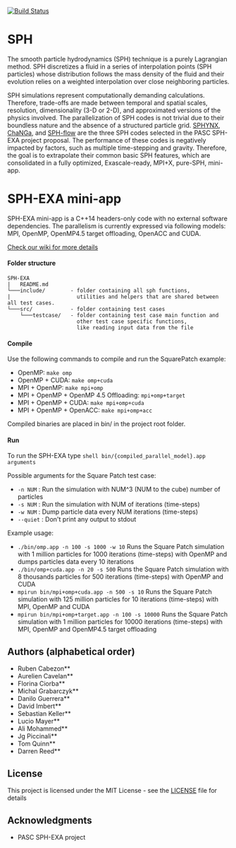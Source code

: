 [![Build Status](https://api.travis-ci.org/unibas-dmi-hpc/SPH-EXA_mini-app.svg?branch=develop)](https://travis-ci.org/unibas-dmi-hpc/SPH-EXA_mini-app)


# SPH

The smooth particle hydrodynamics (SPH) technique is a purely Lagrangian method.
SPH discretizes a fluid in a series of interpolation points (SPH particles) 
whose distribution follows the mass density of the fluid and their evolution relies 
on a weighted interpolation over close neighboring particles.

SPH simulations represent computationally demanding calculations. 
Therefore, trade-offs are made between temporal and spatial scales, resolution, 
dimensionality (3-D or 2-D), and approximated versions of the physics involved. 
The parallelization of SPH codes is not trivial due to their boundless nature 
and the absence of a structured particle grid. 
[SPHYNX](https://astro.physik.unibas.ch/sphynx/), 
[ChaNGa](http://faculty.washington.edu/trq/hpcc/tools/changa.html), 
and [SPH-flow](http://www.sph-flow.com) are the three SPH codes selected in the PASC SPH-EXA project proposal. 
The performance of these codes is negatively impacted by factors, such as multiple time-stepping and gravity. 
Therefore, the goal is to extrapolate their common basic SPH features, which are consolidated in a fully optimized, Exascale-ready, MPI+X, pure-SPH, mini-app. 

# SPH-EXA mini-app

SPH-EXA mini-app is a C++14 headers-only code with no external software dependencies. 
The parallelism is currently expressed via following models: MPI, OpenMP, OpenMP4.5 target offloading, OpenACC and CUDA.

[Check our wiki for more details](https://github.com/unibas-dmi-hpc/SPH-EXA_mini-app/wiki)

#### Folder structure

```
SPH-EXA
|   README.md
└───include/        - folder containing all sph functions,
|                     utilities and helpers that are shared between all test cases.
└───src/            - folder containing test cases
    └───testcase/   - folder containing test case main function and 
                      other test case specific functions, 
                      like reading input data from the file
```
#### Compile

Use the following commands to compile and run the SquarePatch example:

* OpenMP: ```make omp```
* OpenMP + CUDA: ```make omp+cuda```
* MPI + OpenMP: ```make mpi+omp```
* MPI + OpenMP + OpenMP 4.5 Offloading: ```mpi+omp+target```
* MPI + OpenMP + CUDA: ```make mpi+omp+cuda```
* MPI + OpenMP + OpenACC: ```make mpi+omp+acc```

Compiled binaries are placed in bin/ in the project root folder.

#### Run

To run the SPH-EXA type ```shell bin/{compiled_parallel_model}.app arguments```

Possible arguments for the Square Patch test case:  
* ```-n NUM``` : Run the simulation with NUM^3 (NUM to the cube) number of particles  
* ```-s NUM``` : Run the simulation with NUM of iterations (time-steps)  
* ```-w NUM``` : Dump particle data every NUM iterations (time-steps)  
* ```--quiet``` : Don't print any output to stdout  

Example usage:  
* ```./bin/omp.app -n 100 -s 1000 -w 10``` Runs the Square Patch simulation with 1 million particles for 1000 iterations (time-steps) with OpenMP and dumps particles data every 10 iterations  
* ```./bin/omp+cuda.app -n 20 -s 500``` Runs the Square Patch simulation with 8 thousands particles for 500 iterations (time-steps) with OpenMP and CUDA  
* ```mpirun bin/mpi+omp+cuda.app -n 500 -s 10``` Runs the Square Patch simulation with 125 million particles for 10 iterations (time-steps) with MPI, OpenMP and CUDA  
* ```mpirun bin/mpi+omp+target.app -n 100 -s 10000``` Runs the Square Patch simulation with 1 million particles for 10000 iterations (time-steps) with MPI, OpenMP and OpenMP4.5 target offloading  

## Authors (alphabetical order)

* Ruben Cabezon**
* Aurelien Cavelan**
* Florina Ciorba**
* Michal Grabarczyk**
* Danilo Guerrera**
* David Imbert**
* Sebastian Keller**
* Lucio Mayer**
* Ali Mohammed**
* Jg Piccinali**
* Tom Quinn**
* Darren Reed**

## License

This project is licensed under the MIT License - see the [LICENSE](LICENSE) file for details

## Acknowledgments

* PASC SPH-EXA project
